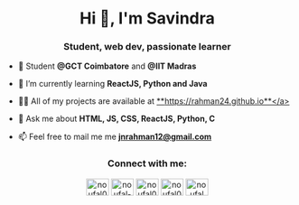 <h1 align="center">Hi 👋, I'm Savindra</h1>
<h3 align="center">Student, web dev, passionate learner</h3>

- 🌱 Student **@GCT Coimbatore** and **@IIT Madras**

- 🌱 I’m currently learning **ReactJS, Python and Java**

- 👨‍💻 All of my projects are available at <a href="https://rahman24.github.io" target="_blank">**https://rahman24.github.io**</a>

- 💬 Ask me about **HTML, JS, CSS, ReactJS, Python, C**

- 📫 Feel free to mail me me **jnrahman12@gmail.com**

<h3 align="center">Connect with me:</h3>
<p align="center">
<a href="https://twitter.com/noufal0024" target="blank"><img align="center" src="https://raw.githubusercontent.com/rahuldkjain/github-profile-readme-generator/master/src/images/icons/Social/twitter.svg" alt="noufal0024" height="30" width="40" /></a>
<a href="https://linkedin.com/in/noufal-rahman" target="blank"><img align="center" src="https://raw.githubusercontent.com/rahuldkjain/github-profile-readme-generator/master/src/images/icons/Social/linked-in-alt.svg" alt="noufal-rahman" height="30" width="40" /></a>
<a href="https://fb.com/noufal0024" target="blank"><img align="center" src="https://raw.githubusercontent.com/rahuldkjain/github-profile-readme-generator/master/src/images/icons/Social/facebook.svg" alt="noufal0024" height="30" width="40" /></a>
<a href="https://instagram.com/noufal0024" target="blank"><img align="center" src="https://raw.githubusercontent.com/rahuldkjain/github-profile-readme-generator/master/src/images/icons/Social/instagram.svg" alt="noufal0024" height="30" width="40" /></a>
<a href="https://www.youtube.com/c/noufal rahman" target="blank"><img align="center" src="https://raw.githubusercontent.com/rahuldkjain/github-profile-readme-generator/master/src/images/icons/Social/youtube.svg" alt="noufal rahman" height="30" width="40" /></a>
</p>
